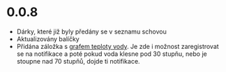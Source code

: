 # 0.0.8

- Dárky, které již byly předány se v seznamu schovou
- Aktualizovány balíčky
- Přidána záložka s [grafem teploty vody](/app/water-temperature). Je zde i možnost zaregistrovat se na notifikace a poté pokud voda klesne pod 30 stupňu, nebo je stoupne nad 70 stupňů, dojde ti notifikace.
